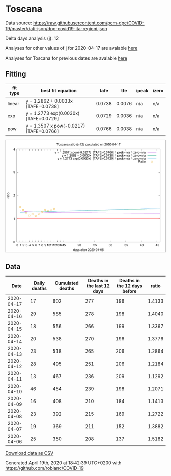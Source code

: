 # Toscana

Data source: https://raw.githubusercontent.com/pcm-dpc/COVID-19/master/dati-json/dpc-covid19-ita-regioni.json

Delta days analysis (j): 12

Analyses for other values of j for 2020-04-17 are avalable [here](../2020-04-17/README.md)

Analyses for Toscana for previous dates are avalable [here](../README.md)

## Fitting 
|fit type|best fit equation|tafe|tfe|ipeak|izero|
|-------|-----|--------|------|---|---|
|linear|y = 1.2862 + 0.0033x  [TAFE=0.0738]|0.0738|0.0076|n/a|n/a|
|exp|y = 1.2773 exp(0.0030x)  [TAFE=0.0729]|0.0729|0.0036|n/a|n/a|
|pow|y = 1.3507 x pow(-0.0217)  [TAFE=0.0766]|0.0766|0.0038|n/a|n/a|

![Plot](COVID-19_toscana_j12_2020-04-17.png)

## Data
|Date|Daily deaths|Cumulated deaths|Deaths in the last 12 days|Deaths in the 12 days before|ratio|
|----|----------|-----------|-------|--------------------|-----|
|2020-04-17|17|602|277|196|1.4133|
|2020-04-16|29|585|278|198|1.4040|
|2020-04-15|18|556|266|199|1.3367|
|2020-04-14|20|538|270|196|1.3776|
|2020-04-13|23|518|265|206|1.2864|
|2020-04-12|28|495|251|206|1.2184|
|2020-04-11|13|467|236|209|1.1292|
|2020-04-10|46|454|239|198|1.2071|
|2020-04-09|16|408|210|184|1.1413|
|2020-04-08|23|392|215|169|1.2722|
|2020-04-07|19|369|211|152|1.3882|
|2020-04-06|25|350|208|137|1.5182|

[Download data as CSV](COVID-19_toscana_j12_2020-04-17.csv)

Generated April 19th, 2020 at 18:42:39 UTC+0200 with https://github.com/robianc/COVID-19
